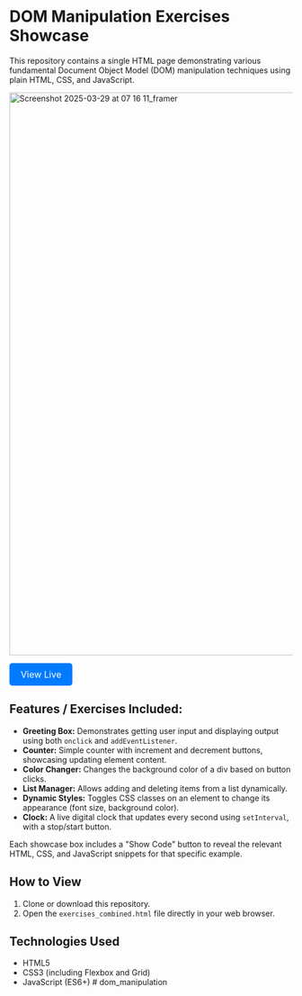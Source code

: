 # DOM Manipulation Exercises Showcase

This repository contains a single HTML page demonstrating various fundamental Document Object Model (DOM) manipulation techniques using plain HTML, CSS, and JavaScript.

<img width="1000" alt="Screenshot 2025-03-29 at 07 16 11_framer" src="https://github.com/user-attachments/assets/243d1d43-c80b-4de2-8302-8b1b09d67907" />

<a href="https://densenden.github.io/dom_manipulation/" style="display: inline-block; padding: 10px 20px; font-size: 16px; color: white; background-color: #007bff; border-radius: 5px; text-decoration: none;">View Live</a>


## Features / Exercises Included:

*   **Greeting Box:** Demonstrates getting user input and displaying output using both `onclick` and `addEventListener`.
*   **Counter:** Simple counter with increment and decrement buttons, showcasing updating element content.
*   **Color Changer:** Changes the background color of a div based on button clicks.
*   **List Manager:** Allows adding and deleting items from a list dynamically.
*   **Dynamic Styles:** Toggles CSS classes on an element to change its appearance (font size, background color).
*   **Clock:** A live digital clock that updates every second using `setInterval`, with a stop/start button.

Each showcase box includes a "Show Code" button to reveal the relevant HTML, CSS, and JavaScript snippets for that specific example.

## How to View

1.  Clone or download this repository.
2.  Open the `exercises_combined.html` file directly in your web browser.

## Technologies Used

*   HTML5
*   CSS3 (including Flexbox and Grid)
*   JavaScript (ES6+) # dom_manipulation
